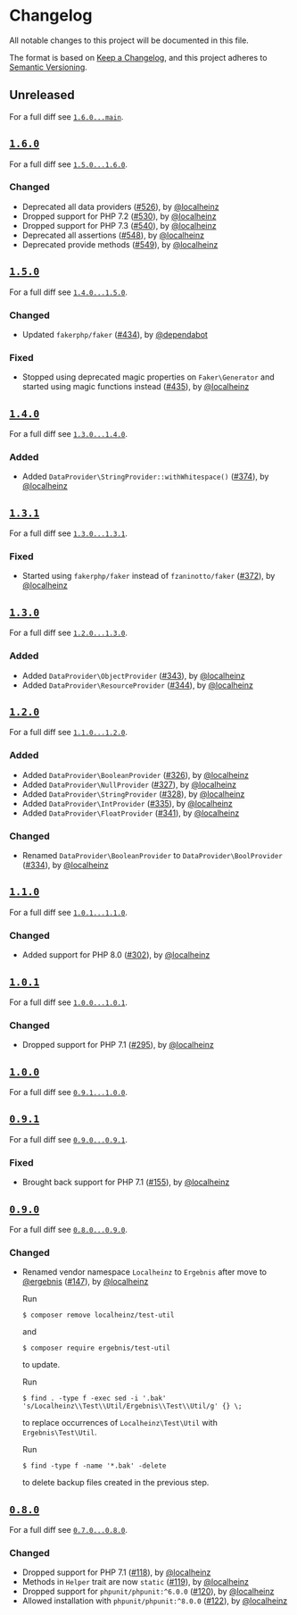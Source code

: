 # Changelog

All notable changes to this project will be documented in this file.

The format is based on [Keep a Changelog](https://keepachangelog.com/en/1.0.0/), and this project adheres to [Semantic Versioning](https://semver.org/spec/v2.0.0.html).

## Unreleased

For a full diff see [`1.6.0...main`][1.6.0...main].

## [`1.6.0`][1.6.0]

For a full diff see [`1.5.0...1.6.0`][1.5.0...1.6.0].

### Changed

- Deprecated all data providers ([#526]), by [@localheinz]
- Dropped support for PHP 7.2 ([#530]), by [@localheinz]
- Dropped support for PHP 7.3 ([#540]), by [@localheinz]
- Deprecated all assertions ([#548]), by [@localheinz]
- Deprecated provide methods ([#549]), by [@localheinz]

## [`1.5.0`][1.5.0]

For a full diff see [`1.4.0...1.5.0`][1.4.0...1.5.0].

### Changed

* Updated `fakerphp/faker` ([#434]), by [@dependabot]

### Fixed

* Stopped using deprecated magic properties on `Faker\Generator` and started using magic functions instead ([#435]), by [@localheinz]

## [`1.4.0`][1.4.0]

For a full diff see [`1.3.0...1.4.0`][1.3.1...1.4.0].

### Added

* Added `DataProvider\StringProvider::withWhitespace()` ([#374]), by [@localheinz]

## [`1.3.1`][1.3.1]

For a full diff see [`1.3.0...1.3.1`][1.3.0...1.3.1].

### Fixed

* Started using `fakerphp/faker` instead of `fzaninotto/faker` ([#372]), by [@localheinz]

## [`1.3.0`][1.3.0]

For a full diff see [`1.2.0...1.3.0`][1.2.0...1.3.0].

### Added

* Added `DataProvider\ObjectProvider` ([#343]), by [@localheinz]
* Added `DataProvider\ResourceProvider` ([#344]), by [@localheinz]

## [`1.2.0`][1.2.0]

For a full diff see [`1.1.0...1.2.0`][1.1.0...1.2.0].

### Added

* Added `DataProvider\BooleanProvider` ([#326]), by [@localheinz]
* Added `DataProvider\NullProvider` ([#327]), by [@localheinz]
* Added `DataProvider\StringProvider` ([#328]), by [@localheinz]
* Added `DataProvider\IntProvider` ([#335]), by [@localheinz]
* Added `DataProvider\FloatProvider` ([#341]), by [@localheinz]

### Changed

* Renamed `DataProvider\BooleanProvider` to `DataProvider\BoolProvider` ([#334]), by [@localheinz]

## [`1.1.0`][1.1.0]

For a full diff see [`1.0.1...1.1.0`][1.0.1...1.1.0].

### Changed

* Added support for PHP 8.0 ([#302]), by [@localheinz]

## [`1.0.1`][1.0.1]

For a full diff see [`1.0.0...1.0.1`][1.0.0...1.0.1].

### Changed

* Dropped support for PHP 7.1 ([#295]), by [@localheinz]

## [`1.0.0`][1.0.0]

For a full diff see [`0.9.1...1.0.0`][0.9.1...1.0.0].

## [`0.9.1`][0.9.1]

For a full diff see [`0.9.0...0.9.1`][0.9.0...0.9.1].

### Fixed

* Brought back support for PHP 7.1 ([#155]), by [@localheinz]

## [`0.9.0`][0.9.0]

For a full diff see [`0.8.0...0.9.0`][0.8.0...0.9.0].

### Changed

* Renamed vendor namespace `Localheinz` to `Ergebnis` after move to [@ergebnis] ([#147]), by [@localheinz]

  Run

  ```
  $ composer remove localheinz/test-util
  ```

  and

  ```
  $ composer require ergebnis/test-util
  ```

  to update.

  Run

  ```
  $ find . -type f -exec sed -i '.bak' 's/Localheinz\\Test\\Util/Ergebnis\\Test\\Util/g' {} \;
  ```

  to replace occurrences of `Localheinz\Test\Util` with `Ergebnis\Test\Util`.

  Run

  ```
  $ find -type f -name '*.bak' -delete
  ```

  to delete backup files created in the previous step.

## [`0.8.0`][0.8.0]

For a full diff see [`0.7.0...0.8.0`][0.7.0...0.8.0].

### Changed

* Dropped support for PHP 7.1 ([#118]), by [@localheinz]
* Methods in `Helper` trait are now `static` ([#119]), by [@localheinz]
* Dropped support for `phpunit/phpunit:^6.0.0` ([#120]), by [@localheinz]
* Allowed installation with `phpunit/phpunit:^8.0.0` ([#122]), by [@localheinz]

[0.8.0]: https://github.com/ergebnis/test-util/releases/tag/0.8.0
[0.9.0]: https://github.com/ergebnis/test-util/releases/tag/0.9.0
[0.9.1]: https://github.com/ergebnis/test-util/releases/tag/0.9.1
[1.0.0]: https://github.com/ergebnis/test-util/releases/tag/1.0.0
[1.0.1]: https://github.com/ergebnis/test-util/releases/tag/1.0.1
[1.1.0]: https://github.com/ergebnis/test-util/releases/tag/1.1.0
[1.2.0]: https://github.com/ergebnis/test-util/releases/tag/1.2.0
[1.3.0]: https://github.com/ergebnis/test-util/releases/tag/1.3.0
[1.3.1]: https://github.com/ergebnis/test-util/releases/tag/1.3.1
[1.4.0]: https://github.com/ergebnis/test-util/releases/tag/1.4.0
[1.5.0]: https://github.com/ergebnis/test-util/releases/tag/1.5.0
[1.6.0]: https://github.com/ergebnis/test-util/releases/tag/1.6.0

[0.7.0...0.8.0]: https://github.com/ergebnis/test-util/compare/0.7.0...0.8.0
[0.8.0...0.9.0]: https://github.com/ergebnis/test-util/compare/0.8.0...0.9.0
[0.9.0...0.9.1]: https://github.com/ergebnis/test-util/compare/0.9.0...0.9.1
[0.9.1...1.0.0]: https://github.com/ergebnis/test-util/compare/0.9.1...1.0.0
[1.0.0...1.0.1]: https://github.com/ergebnis/test-util/compare/1.0.0...1.0.1
[1.0.1...1.1.0]: https://github.com/ergebnis/test-util/compare/1.0.1...1.1.0
[1.1.0...1.2.0]: https://github.com/ergebnis/test-util/compare/1.1.0...1.2.0
[1.2.0...1.3.0]: https://github.com/ergebnis/test-util/compare/1.2.0...1.3.0
[1.3.0...1.3.1]: https://github.com/ergebnis/test-util/compare/1.3.0...1.3.1
[1.3.1...1.4.0]: https://github.com/ergebnis/test-util/compare/1.3.1...1.4.0
[1.4.0...1.5.0]: https://github.com/ergebnis/test-util/compare/1.4.0...1.5.0
[1.5.0...1.6.0]: https://github.com/ergebnis/test-util/compare/1.5.0...1.6.0
[1.6.0...main]: https://github.com/ergebnis/test-util/compare/1.6.0...main

[#118]: https://github.com/ergebnis/test-util/pull/118
[#119]: https://github.com/ergebnis/test-util/pull/119
[#120]: https://github.com/ergebnis/test-util/pull/120
[#122]: https://github.com/ergebnis/test-util/pull/122
[#147]: https://github.com/ergebnis/test-util/pull/147
[#155]: https://github.com/ergebnis/test-util/pull/155
[#295]: https://github.com/ergebnis/test-util/pull/295
[#302]: https://github.com/ergebnis/test-util/pull/302
[#326]: https://github.com/ergebnis/test-util/pull/326
[#327]: https://github.com/ergebnis/test-util/pull/327
[#328]: https://github.com/ergebnis/test-util/pull/328
[#334]: https://github.com/ergebnis/test-util/pull/334
[#335]: https://github.com/ergebnis/test-util/pull/335
[#341]: https://github.com/ergebnis/test-util/pull/341
[#343]: https://github.com/ergebnis/test-util/pull/343
[#344]: https://github.com/ergebnis/test-util/pull/344
[#372]: https://github.com/ergebnis/test-util/pull/372
[#374]: https://github.com/ergebnis/test-util/pull/374
[#434]: https://github.com/ergebnis/test-util/pull/434
[#435]: https://github.com/ergebnis/test-util/pull/435
[#526]: https://github.com/ergebnis/test-util/pull/526
[#530]: https://github.com/ergebnis/test-util/pull/530
[#540]: https://github.com/ergebnis/test-util/pull/540
[#548]: https://github.com/ergebnis/test-util/pull/548
[#549]: https://github.com/ergebnis/test-util/pull/549

[@dependabot]: https://github.com/dependabot
[@ergebnis]: https://github.com/ergebnis
[@localheinz]: https://github.com/localheinz
